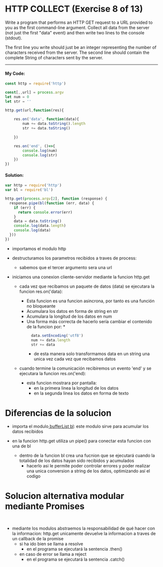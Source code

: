  # HTTP COLLECT (Exercise 8 of 13)

  Write a program that performs an HTTP GET request to a URL provided to you
  as the first command-line argument. Collect all data from the server (not
  just the first "data" event) and then write two lines to the console
  (stdout).

  The first line you write should just be an integer representing the number
  of characters received from the server. The second line should contain the
  complete String of characters sent by the server.

----
 #### My Code:

```javascript
const http = require('http')

const[,,url] = process.argv
let num = 0
let str = ''

http.get(url,function(res){
    
    res.on('data', function(data){
        num += data.toString().length
        str += data.toString()
        
    })

    res.on('end', ()=>{
        console.log(num)
        console.log(str)
    })
})
```


 #### Solution:

```javascript
var http = require('http')
var bl = require('bl')

http.get(process.argv[2], function (response) {
  response.pipe(bl(function (err, data) {
    if (err) {
      return console.error(err)
    }
    data = data.toString()
    console.log(data.length)
    console.log(data)
  }))
})
```

 <!-- ## Description of my code: -->

* importamos el modulo http

* destructuramos los parametros recibidos a traves de process:
  * sabemos que el tercer argumento sera una url

* iniciamos una conexion cliente-servidor mediante la funcion http.get

  * cada vez que recibamos un paquete de datos (data) se ejecutara la funcion res.on('data):
    * Esta funcion es una funcion asincrona, por tanto es una función no bloqueante
    * Acumulara los datos en forma de string en str
    * Acumulara la longitud de los datos en num
    * Una forma más correcta de hacerlo sería cambiar el contenido de la funcion por:
      *  
      ```javascript
        data.setEncoding('utf8')
        num += data.length
        str += data
      ```
      * de esta manera solo transformamos data en un string una unica vez cada vez que recibamos datos

  * cuando termine la comunicación recibiremos un evento 'end' y se ejecutara la funcion res.on('end):
    * esta funcion mostrara por pantalla:
      * en la primera linea la longitud de los datos
      * en la segunda linea los datos en forma de texto

# Diferencias de la solucion

* importa el modulo[ bufferList bl](https://www.npmjs.com/package/bl): este modulo sirve para acumular los datos recibidos

* en la funcion http.get utiliza un pipe() para conectar esta funcion con una de bl
  * dentro de la funcion bl crea una fucnion que se ejecutará cuando la totalidad de los datos hayan sido recibidos y acumulados
    * hacerlo asi le permite poder controlar errores y poder realizar una unica conversion a string de los datos, optimizando así el codigo

# Solucion alternativa modular mediante Promises

```javascript
  
```

* mediante los modulos abstraemos la responsabilidad de qué hacer con la informacion: http.get unicamente devuelve la informacion a traves de un callback de la promise
  * si ha ido bien se llama a resolve
    * en el programa se ejecutará la sentencia .then()
  * en caso de error se llama a reject
    * en el programa se ejecutará la sentencia .catch()